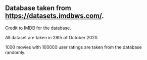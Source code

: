 ## Database taken from https://datasets.imdbws.com/.

Credit to IMDB for the database.

All dataset are taken in 28th of October 2020.

1000 movies with 100000 user ratings are taken from the database randomly.